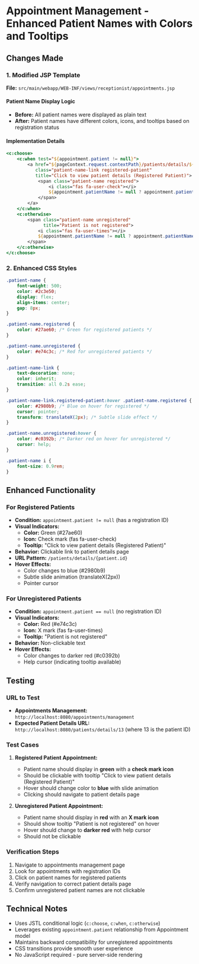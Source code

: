 # Appointment Management - Enhanced Patient Names with Colors and Tooltips

## Changes Made

### 1. Modified JSP Template
**File:** `src/main/webapp/WEB-INF/views/receptionist/appointments.jsp`

#### Patient Name Display Logic
- **Before:** All patient names were displayed as plain text
- **After:** Patient names have different colors, icons, and tooltips based on registration status

#### Implementation Details
```jsp
<c:choose>
    <c:when test="${appointment.patient != null}">
        <a href="${pageContext.request.contextPath}/patients/details/${appointment.patient.id}" 
           class="patient-name-link registered-patient"
           title="Click to view patient details (Registered Patient)">
            <span class="patient-name registered">
                <i class="fas fa-user-check"></i>
                ${appointment.patientName != null ? appointment.patientName : appointment.patientMobile}
            </span>
        </a>
    </c:when>
    <c:otherwise>
        <span class="patient-name unregistered" 
              title="Patient is not registered">
            <i class="fas fa-user-times"></i>
            ${appointment.patientName != null ? appointment.patientName : appointment.patientMobile}
        </span>
    </c:otherwise>
</c:choose>
```

### 2. Enhanced CSS Styles
```css
.patient-name {
    font-weight: 500;
    color: #2c3e50;
    display: flex;
    align-items: center;
    gap: 8px;
}

.patient-name.registered {
    color: #27ae60; /* Green for registered patients */
}

.patient-name.unregistered {
    color: #e74c3c; /* Red for unregistered patients */
}

.patient-name-link {
    text-decoration: none;
    color: inherit;
    transition: all 0.2s ease;
}

.patient-name-link.registered-patient:hover .patient-name.registered {
    color: #2980b9; /* Blue on hover for registered */
    cursor: pointer;
    transform: translateX(2px); /* Subtle slide effect */
}

.patient-name.unregistered:hover {
    color: #c0392b; /* Darker red on hover for unregistered */
    cursor: help;
}

.patient-name i {
    font-size: 0.9rem;
}
```

## Enhanced Functionality

### For Registered Patients
- **Condition:** `appointment.patient != null` (has a registration ID)
- **Visual Indicators:**
  - **Color:** Green (#27ae60) 
  - **Icon:** Check mark (fas fa-user-check)
  - **Tooltip:** "Click to view patient details (Registered Patient)"
- **Behavior:** Clickable link to patient details page
- **URL Pattern:** `/patients/details/{patient.id}`
- **Hover Effects:** 
  - Color changes to blue (#2980b9)
  - Subtle slide animation (translateX(2px))
  - Pointer cursor

### For Unregistered Patients
- **Condition:** `appointment.patient == null` (no registration ID)
- **Visual Indicators:**
  - **Color:** Red (#e74c3c)
  - **Icon:** X mark (fas fa-user-times)
  - **Tooltip:** "Patient is not registered"
- **Behavior:** Non-clickable text
- **Hover Effects:**
  - Color changes to darker red (#c0392b)
  - Help cursor (indicating tooltip available)

## Testing

### URL to Test
- **Appointments Management:** `http://localhost:8080/appointments/management`
- **Expected Patient Details URL:** `http://localhost:8080/patients/details/13` (where 13 is the patient ID)

### Test Cases
1. **Registered Patient Appointment:**
   - Patient name should display in **green** with a **check mark icon**
   - Should be clickable with tooltip "Click to view patient details (Registered Patient)"
   - Hover should change color to **blue** with slide animation
   - Clicking should navigate to patient details page

2. **Unregistered Patient Appointment:**
   - Patient name should display in **red** with an **X mark icon**
   - Should show tooltip "Patient is not registered" on hover
   - Hover should change to **darker red** with help cursor
   - Should not be clickable

### Verification Steps
1. Navigate to appointments management page
2. Look for appointments with registration IDs
3. Click on patient names for registered patients
4. Verify navigation to correct patient details page
5. Confirm unregistered patient names are not clickable

## Technical Notes

- Uses JSTL conditional logic (`c:choose`, `c:when`, `c:otherwise`)
- Leverages existing `appointment.patient` relationship from Appointment model
- Maintains backward compatibility for unregistered appointments
- CSS transitions provide smooth user experience
- No JavaScript required - pure server-side rendering